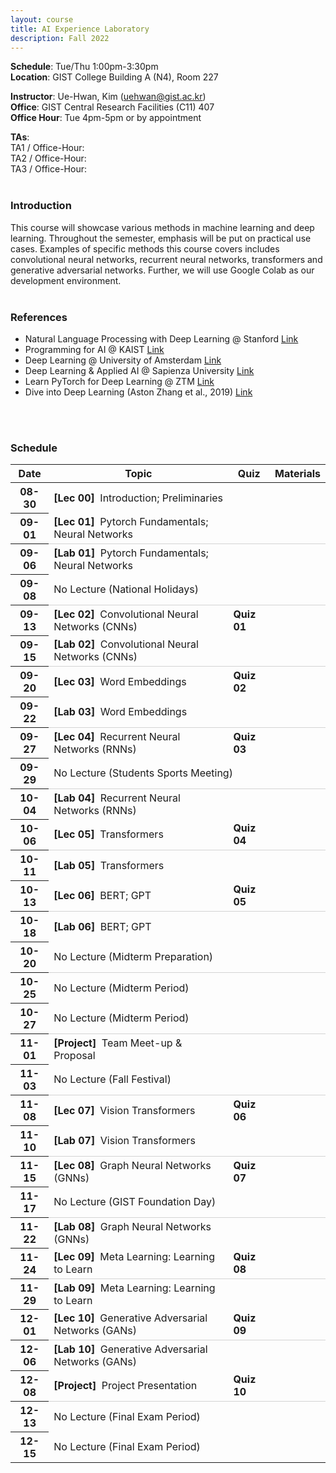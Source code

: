 ```yaml
---
layout: course
title: AI Experience Laboratory
description: Fall 2022
---
```


**Schedule**: Tue/Thu 1:00pm-3:30pm<br/>
**Location**: GIST College Building A (N4), Room 227<br/>


**Instructor**: Ue-Hwan, Kim (uehwan@gist.ac.kr)<br/>
**Office**: GIST Central Research Facilities (C11) 407<br/>
**Office Hour**: Tue 4pm-5pm or by appointment

**TAs**:<br/>
TA1 / Office-Hour: <br/>
TA2 / Office-Hour: <br/>
TA3 / Office-Hour: <br/>
<br/>

### Introduction
This course will showcase various methods in machine learning and deep learning. Throughout the semester, emphasis will be put on practical use cases. Examples of specific methods this course covers includes convolutional neural networks, recurrent neural networks, transformers and generative adversarial networks. Further, we will use Google Colab as our development environment.
<br/>
<br/>

### References
* Natural Language Processing with Deep Learning @ Stanford [Link](https://web.stanford.edu/class/cs224n/)
* Programming for AI @ KAIST [Link](https://mp2893.com/course.html)
* Deep Learning @ University of Amsterdam [Link](https://uvadlc.github.io/)
* Deep Learning & Applied AI @ Sapienza University [Link](https://erodola.github.io/DLAI-s2-2022/)
* Learn PyTorch for Deep Learning @ ZTM [Link](https://github.com/mrdbourke/pytorch-deep-learning)
* Dive into Deep Learning (Aston Zhang et al., 2019) [Link](https://d2l.ai/)
<br/>
<br/>

### Schedule
<div class="table-responsive">
<table class="table table-hover table-sm text-center">
  <thead>
    <tr>
      <th class="col-sm-1" scope="col">Date</th>
      <th class="col-sm-4" scope="col">Topic</th>
      <th class="col-sm-1" scope="col">Quiz</th>
      <th class="col-sm-2" scope="col">Materials</th>
    </tr>
  </thead>
  <tbody>
    <tr>
      <th scope="row">08-30</th>
      <td class="text-left"><b>[Lec 00]</b> &nbsp;Introduction; Preliminaries</td>
      <td></td>
      <td>
        <!--a href="#" class="badge badge-pill" style="background-color:#B509AC;">Recording</a-->
        <!--a href="#" class="badge badge-pill" style="background-color:#B509AC;">Slides</a-->
      </td>
    </tr>
    <tr style="border-bottom: 1.5px solid lightgrey;">
      <th scope="row">09-01</th>
      <td class="text-left"><b>[Lec 01]</b> &nbsp;Pytorch Fundamentals; Neural Networks</td>
      <td></td>
      <td>
        <!--a href="#" class="badge badge-pill" style="background-color:#B509AC;">Recording</a-->
        <!--a href="#" class="badge badge-pill" style="background-color:#B509AC;">Slides</a-->
      </td>
    </tr>
    <tr>
      <th scope="row">09-06</th>
      <td class="text-left"><b>[Lab 01]</b> &nbsp;Pytorch Fundamentals; Neural Networks</td>
      <td></td>
      <td>
        <!--a href="#" class="badge badge-pill" style="background-color:#B509AC;">Recording</a-->
        <!--a href="#" class="badge badge-pill" style="background-color:#B509AC;">Slides</a-->
      </td>
    </tr>
    <tr style="border-bottom: 1.5px solid lightgrey;">
      <th scope="row">09-08</th>
      <td colspan="3">No Lecture (National Holidays)</td>
    </tr>
    <tr>
      <th scope="row">09-13</th>
      <td class="text-left"><b>[Lec 02]</b> &nbsp;Convolutional Neural Networks (CNNs)</td>
      <td><b>Quiz 01</b></td>
      <td>
        <!--a href="#" class="badge badge-pill" style="background-color:#B509AC;">Recording</a-->
        <!--a href="#" class="badge badge-pill" style="background-color:#B509AC;">Slides</a-->
      </td>
    </tr>
    <tr style="border-bottom: 1.5px solid lightgrey;">
      <th scope="row">09-15</th>
      <td class="text-left"><b>[Lab 02]</b> &nbsp;Convolutional Neural Networks (CNNs)</td>
      <td></td>
      <td>
        <!--a href="#" class="badge badge-pill" style="background-color:#B509AC;">Recording</a-->
        <!--a href="#" class="badge badge-pill" style="background-color:#B509AC;">Slides</a-->
      </td>
    </tr>
    <tr>
      <th scope="row">09-20</th>
      <td class="text-left"><b>[Lec 03]</b> &nbsp;Word Embeddings</td>
      <td><b>Quiz 02</b></td>
      <td>
        <!--a href="#" class="badge badge-pill" style="background-color:#B509AC;">Recording</a-->
        <!--a href="#" class="badge badge-pill" style="background-color:#B509AC;">Slides</a-->
      </td>
    </tr>
    <tr style="border-bottom: 1.5px solid lightgrey;">
      <th scope="row">09-22</th>
      <td class="text-left"><b>[Lab 03]</b> &nbsp;Word Embeddings</td>
      <td></td>
      <td>
        <!--a href="#" class="badge badge-pill" style="background-color:#B509AC;">Recording</a-->
        <!--a href="#" class="badge badge-pill" style="background-color:#B509AC;">Slides</a-->
      </td>
    </tr>
    <tr>
      <th scope="row">09-27</th>
      <td class="text-left"><b>[Lec 04]</b> &nbsp;Recurrent Neural Networks (RNNs)</td>
      <td><b>Quiz 03</b></td>
      <td>
        <!--a href="#" class="badge badge-pill" style="background-color:#B509AC;">Recording</a-->
        <!--a href="#" class="badge badge-pill" style="background-color:#B509AC;">Slides</a-->
      </td>
    </tr>
    <tr style="border-bottom: 1.5px solid lightgrey;">
      <th scope="row">09-29</th>
      <td colspan="3">No Lecture (Students Sports Meeting)</td>
    </tr>
    <tr>
      <th scope="row">10-04</th>
      <td class="text-left"><b>[Lab 04]</b> &nbsp;Recurrent Neural Networks (RNNs)</td>
      <td></td>
      <td>
        <!--a href="#" class="badge badge-pill" style="background-color:#B509AC;">Recording</a-->
        <!--a href="#" class="badge badge-pill" style="background-color:#B509AC;">Slides</a-->
      </td>
    </tr>
    <tr style="border-bottom: 1.5px solid lightgrey;">
      <th scope="row">10-06</th>
      <td class="text-left"><b>[Lec 05]</b> &nbsp;Transformers</td>
      <td><b>Quiz 04</b></td>
      <td>
        <!--a href="#" class="badge badge-pill" style="background-color:#B509AC;">Recording</a-->
        <!--a href="#" class="badge badge-pill" style="background-color:#B509AC;">Slides</a-->
      </td>
    </tr>
    <tr>
      <th scope="row">10-11</th>
      <td class="text-left"><b>[Lab 05]</b> &nbsp;Transformers</td>
      <td></td>
      <td>
        <!--a href="#" class="badge badge-pill" style="background-color:#B509AC;">Recording</a-->
        <!--a href="#" class="badge badge-pill" style="background-color:#B509AC;">Slides</a-->
      </td>
    </tr>
    <tr style="border-bottom: 1.5px solid lightgrey;">
      <th scope="row">10-13</th>
      <td class="text-left"><b>[Lec 06]</b> &nbsp;BERT; GPT</td>
      <td><b>Quiz 05</b></td>
      <td>
        <!--a href="#" class="badge badge-pill" style="background-color:#B509AC;">Recording</a-->
        <!--a href="#" class="badge badge-pill" style="background-color:#B509AC;">Slides</a-->
      </td>
    </tr>
    <tr>
      <th scope="row">10-18</th>
      <td class="text-left"><b>[Lab 06]</b> &nbsp;BERT; GPT</td>
      <td></td>
      <td>
        <!--a href="#" class="badge badge-pill" style="background-color:#B509AC;">Recording</a-->
        <!--a href="#" class="badge badge-pill" style="background-color:#B509AC;">Slides</a-->
      </td>
    </tr>
    <tr style="border-bottom: 1.5px solid lightgrey;">
      <th scope="row">10-20</th>
      <td colspan="3">No Lecture (Midterm Preparation)</td>
    </tr>
    <tr>
      <th scope="row">10-25</th>
      <td colspan="3">No Lecture (Midterm Period)</td>
    </tr>
    <tr style="border-bottom: 1.5px solid lightgrey;">
      <th scope="row">10-27</th>
      <td colspan="3">No Lecture (Midterm Period)</td>
    </tr>
    <tr>
      <th scope="row">11-01</th>
      <td class="text-left"><b>[Project]</b> &nbsp;Team Meet-up & Proposal</td>
      <td>
        <!--a href="#" class="badge badge-pill" style="background-color:#B509AC;">Recording</a-->
        <!--a href="#" class="badge badge-pill" style="background-color:#B509AC;">Slides</a-->
      </td>
    </tr>
    <tr style="border-bottom: 1.5px solid lightgrey;">
      <th scope="row">11-03</th>
      <td colspan="3">No Lecture (Fall Festival)</td>
    </tr>
    <tr>
      <th scope="row">11-08</th>
      <td class="text-left"><b>[Lec 07]</b> &nbsp;Vision Transformers</td>
      <td><b>Quiz 06</b></td>
      <td>
        <!--a href="#" class="badge badge-pill" style="background-color:#B509AC;">Recording</a-->
        <!--a href="#" class="badge badge-pill" style="background-color:#B509AC;">Slides</a-->
      </td>
    </tr>
    <tr style="border-bottom: 1.5px solid lightgrey;">
      <th scope="row">11-10</th>
      <td class="text-left"><b>[Lab 07]</b> &nbsp;Vision Transformers</td>
      <td></td>
      <td>
        <!--a href="#" class="badge badge-pill" style="background-color:#B509AC;">Recording</a-->
        <!--a href="#" class="badge badge-pill" style="background-color:#B509AC;">Slides</a-->
      </td>
    </tr>
    <tr>
      <th scope="row">11-15</th>
      <td class="text-left"><b>[Lec 08]</b> &nbsp;Graph Neural Networks (GNNs)</td>
      <td><b>Quiz 07</b></td>
      <td>
        <!--a href="#" class="badge badge-pill" style="background-color:#B509AC;">Recording</a-->
        <!--a href="#" class="badge badge-pill" style="background-color:#B509AC;">Slides</a-->
      </td>
    </tr>
    <tr style="border-bottom: 1.5px solid lightgrey;">
      <th scope="row">11-17</th>
      <td colspan="3">No Lecture (GIST Foundation Day)</td>
    </tr>
    <tr>
      <th scope="row">11-22</th>
      <td class="text-left"><b>[Lab 08]</b> &nbsp;Graph Neural Networks (GNNs)</td>
      <td></td>
      <td>
        <!--a href="#" class="badge badge-pill" style="background-color:#B509AC;">Recording</a-->
        <!--a href="#" class="badge badge-pill" style="background-color:#B509AC;">Slides</a-->
      </td>
    </tr>
    <tr style="border-bottom: 1.5px solid lightgrey;">
      <th scope="row">11-24</th>
      <td class="text-left"><b>[Lec 09]</b> &nbsp;Meta Learning: Learning to Learn</td>
      <td><b>Quiz 08</b></td>
      <td>
        <!--a href="#" class="badge badge-pill" style="background-color:#B509AC;">Recording</a-->
        <!--a href="#" class="badge badge-pill" style="background-color:#B509AC;">Slides</a-->
      </td>
    </tr>
    <tr>
      <th scope="row">11-29</th>
      <td class="text-left"><b>[Lab 09]</b> &nbsp;Meta Learning: Learning to Learn</td>
      <td></td>
      <td>
        <!--a href="#" class="badge badge-pill" style="background-color:#B509AC;">Recording</a-->
        <!--a href="#" class="badge badge-pill" style="background-color:#B509AC;">Slides</a-->
      </td>
    </tr>
    <tr style="border-bottom: 1.5px solid lightgrey;">
      <th scope="row">12-01</th>
      <td class="text-left"><b>[Lec 10]</b> &nbsp;Generative Adversarial Networks (GANs)</td>
      <td><b>Quiz 09</b></td>
      <td>
        <!--a href="#" class="badge badge-pill" style="background-color:#B509AC;">Recording</a-->
        <!--a href="#" class="badge badge-pill" style="background-color:#B509AC;">Slides</a-->
      </td>
    </tr>
    <tr>
      <th scope="row">12-06</th>
      <td class="text-left"><b>[Lab 10]</b> &nbsp;Generative Adversarial Networks (GANs)</td>
      <td></td>
      <td>
        <!--a href="#" class="badge badge-pill" style="background-color:#B509AC;">Recording</a-->
        <!--a href="#" class="badge badge-pill" style="background-color:#B509AC;">Slides</a-->
      </td>
    </tr>
    <tr style="border-bottom: 1.5px solid lightgrey;">
      <th scope="row">12-08</th>
      <td class="text-left"><b>[Project]</b> &nbsp;Project Presentation</td>
      <td><b>Quiz 10</b></td>
      <td>
        <!--a href="#" class="badge badge-pill" style="background-color:#B509AC;">Recording</a-->
        <!--a href="#" class="badge badge-pill" style="background-color:#B509AC;">Slides</a-->
      </td>
    </tr>
    <tr>
      <th scope="row">12-13</th>
      <td colspan="3">No Lecture (Final Exam Period)</td>
    </tr>
    <tr>
      <th scope="row">12-15</th>
      <td colspan="3">No Lecture (Final Exam Period)</td>
    </tr>
  </tbody>
</table>
</div>
